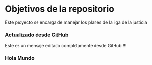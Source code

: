 # Objetivos de la repositorio

Este proyecto se encarga de manejar los planes de la liga de la justicia

### Actualizado desde GitHub
Este es un mensaje editado completamente desde GitHub !!!

### Hola Mundo 



